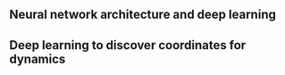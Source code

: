 ## Neural network architecture and deep learning

## Deep learning to discover coordinates for dynamics